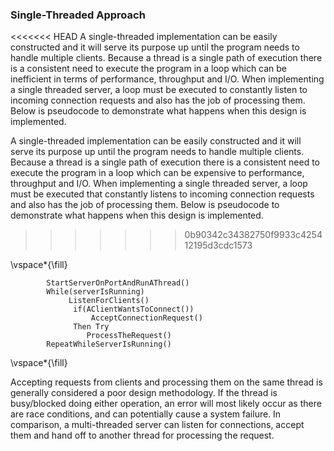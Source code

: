 ### Single-Threaded Approach

<<<<<<< HEAD
A single-threaded implementation can be easily constructed and it will serve its purpose up until the program needs to handle multiple clients. Because a thread is a single path of execution there is a consistent need to execute the program in a loop which can be inefficient in terms of performance, throughput and I/O. When implementing a single threaded server, a loop must be executed to constantly listen to incoming connection requests and also has the job of processing them. Below is pseudocode to demonstrate what happens when this design is implemented.      


A single-threaded implementation can be easily constructed and it will serve its purpose up until the program needs to handle multiple clients. Because a thread is a single path of execution there is a consistent need to execute the program in a loop which can be expensive to performance, throughput and I/O. When implementing a single threaded server, a loop must be executed that constantly listens to incoming connection requests and also has the job of processing them. Below is pseudocode to demonstrate what happens when this design is implemented.      
>>>>>>> 0b90342c34382750f9933c425412195d3cdc1573

\vspace*{\fill}   
```
        StartServerOnPortAndRunAThread()
        While(serverIsRunning)  
             ListenForClients() 
              if(AClientWantsToConnect())   
                  AcceptConnectionRequest()
              Then Try  
                 ProcessTheRequest()  
        RepeatWhileServerIsRunning()
```   
\vspace*{\fill}   

Accepting requests from clients and processing them on the same thread is generally considered a poor design methodology. If the thread is busy/blocked doing either operation, an error will most likely occur as there are race conditions, and can potentially cause a system failure. In comparison, a multi-threaded server can listen for connections, accept them and hand off to another thread for processing the request.

